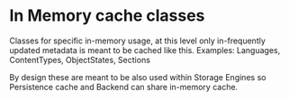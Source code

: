 # In Memory cache classes


Classes for specific in-memory usage, at this level only in-frequently updated metadata is meant to be cached like this.
Examples: Languages, ContentTypes, ObjectStates, Sections


By design these are meant to be also used within Storage Engines so Persistence cache and Backend can share in-memory
cache.
